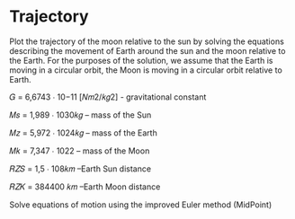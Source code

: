 # Trajectory

Plot the trajectory of the moon relative to the sun by solving the equations describing the movement of Earth around the sun and the moon relative to the Earth.
For the purposes of the solution, we assume that the Earth is moving in a circular orbit, the Moon is moving in a circular orbit relative to Earth.

𝐺 = 6,6743 ∙ 10−11 [𝑁𝑚2/𝑘𝑔2] - gravitational constant

𝑀𝑠 = 1,989 ∙ 1030𝑘𝑔 – mass of the Sun

𝑀𝑧 = 5,972 ∙ 1024𝑘𝑔 – mass of the Earth

𝑀𝑘 = 7,347 ∙ 1022 – mass of the Moon

𝑅𝑍𝑆 = 1,5 ∙ 108𝑘𝑚 –Earth Sun distance

𝑅𝑍𝐾 = 384400 𝑘𝑚 –Earth Moon distance


Solve equations of motion using the improved Euler method (MidPoint)
